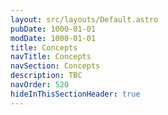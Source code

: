 ```yaml
---
layout: src/layouts/Default.astro
pubDate: 1000-01-01
modDate: 1000-01-01
title: Concepts
navTitle: Concepts
navSection: Concepts
description: TBC
navOrder: 520
hideInThisSectionHeader: true
---
```



